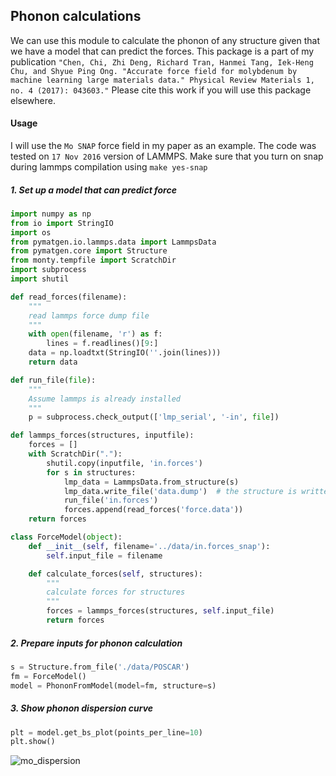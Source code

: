 ## Phonon calculations

We can use this module to calculate the phonon of any structure given that we have a model that can predict the forces.
This package is a part of my publication `"Chen, Chi, Zhi Deng, Richard Tran, Hanmei Tang, Iek-Heng Chu, and Shyue Ping Ong. "Accurate force field for molybdenum by machine learning large materials data." Physical Review Materials 1, no. 4 (2017): 043603."`
Please cite this work if you will use this package elsewhere.
#### Usage

I will use the `Mo SNAP` force field in my paper as an example.
The code was tested on `17 Nov 2016` version of LAMMPS. Make sure that you turn on snap during lammps compilation using `make yes-snap`


##### 1. Set up a model that can predict force

```python
import numpy as np
from io import StringIO
import os
from pymatgen.io.lammps.data import LammpsData
from pymatgen.core import Structure
from monty.tempfile import ScratchDir
import subprocess
import shutil

def read_forces(filename):
    """
    read lammps force dump file
    """
    with open(filename, 'r') as f:
        lines = f.readlines()[9:]
    data = np.loadtxt(StringIO(''.join(lines)))
    return data

def run_file(file):
    """
    Assume lammps is already installed
    """
    p = subprocess.check_output(['lmp_serial', '-in', file])

def lammps_forces(structures, inputfile):
    forces = []
    with ScratchDir("."):
        shutil.copy(inputfile, 'in.forces')
        for s in structures:
            lmp_data = LammpsData.from_structure(s)
            lmp_data.write_file('data.dump')  # the structure is written to data.dump
            run_file('in.forces')
            forces.append(read_forces('force.data'))
    return forces

class ForceModel(object):
    def __init__(self, filename='../data/in.forces_snap'):
        self.input_file = filename

    def calculate_forces(self, structures):
        """
        calculate forces for structures
        """
        forces = lammps_forces(structures, self.input_file)
        return forces
```

##### 2. Prepare inputs for phonon calculation

```python
s = Structure.from_file('./data/POSCAR')
fm = ForceModel()
model = PhononFromModel(model=fm, structure=s)
```

##### 3. Show phonon dispersion curve
```python
plt = model.get_bs_plot(points_per_line=10)
plt.show()
```

![mo_dispersion]("./mo_phonon.png")